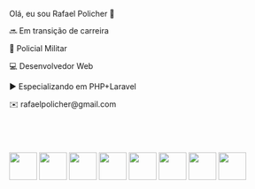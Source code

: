 Olá, eu sou Rafael Policher 👋

  <p>🔜 Em transição de carreira</p>
  <p>👮 Policial Militar</p>
  <p>💻 Desenvolvedor Web</p>
  <p>▶️ Especializando em PHP+Laravel</p>
  <p>✉️ rafaelpolicher@gmail.com</p>
  

<header><link rel="stylesheet" href="https://cdn.jsdelivr.net/gh/devicons/devicon@v2.15.1/devicon.min.css"></header>

  <div><br>
    <img width="50px" src="https://cdn.jsdelivr.net/gh/devicons/devicon/icons/php/php-plain.svg" />
    <img width="50px" src="https://cdn.jsdelivr.net/gh/devicons/devicon/icons/html5/html5-plain.svg" />
    <img width="50px" src="https://cdn.jsdelivr.net/gh/devicons/devicon/icons/css3/css3-plain.svg" />
    <img width="50px" src="https://cdn.jsdelivr.net/gh/devicons/devicon/icons/javascript/javascript-plain.svg" />
    <img width="50px" src="https://cdn.jsdelivr.net/gh/devicons/devicon/icons/vuejs/vuejs-original.svg" />
    <img width="50px" src="https://cdn.jsdelivr.net/gh/devicons/devicon/icons/react/react-original.svg" />
    <img width="50px" src="https://cdn.jsdelivr.net/gh/devicons/devicon/icons/bootstrap/bootstrap-plain.svg" />
    <img width="50px" src="https://cdn.jsdelivr.net/gh/devicons/devicon/icons/git/git-original.svg" />
  </div>    

